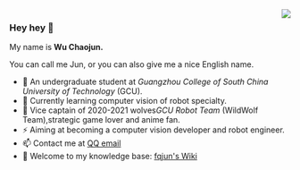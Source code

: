 <img align="right" src="https://github-readme-stats.vercel.app/api?username=fqjun&show_icons=true&icon_color=CE1D2D&text_color=718096&bg_color=ffffff&hide_title=true" />

### Hey hey 👋

My name is **Wu Chaojun.**

You can call me Jun, or you can also give me a nice English name.

- 🔭  An undergraduate student at *Guangzhou College of South China University of Technology* (GCU).
- 🌱  Currently learning computer vision of robot specialty.
- 🍻  Vice captain of 2020-2021 wolves*GCU Robot Team* (WildWolf Team),strategic game lover and anime fan.
- ⚡ Aiming at becoming a computer vision developer and robot engineer.
- 📫 Contact me at [QQ email](1767851382@qq.com)
- 🔭 Welcome to my knowledge base: [fqjun's Wiki](https://www.notion.so/fqjun/Learning-28a0ac3bcc454c3badab2a106eae6125)


<!--
**fqjun/fqjun** is a ✨ _special_ ✨ repository because its `README.md` (this file) appears on your GitHub profile.

Here are some ideas to get you started:

- 🔭 I’m currently working on ...
- 🌱 I’m currently learning ...
- 👯 I’m looking to collaborate on ...
- 🤔 I’m looking for help with ...
- 💬 Ask me about ...
- 📫 How to reach me: ...
- 😄 Pronouns: ...
- ⚡ Fun fact: ...
-->
